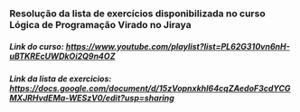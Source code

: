 **<h3>Resolução da lista de exercícios disponibilizada no curso Lógica de Programação Virado no Jiraya</h3>**

**<h5> Link do curso:** https://www.youtube.com/playlist?list=PL62G310vn6nH-uBTKREcUWDkOi2Q9n4OZ </h5>

**<h5>Link da lista de exercicios:** https://docs.google.com/document/d/15zVopnxkhl64cqZAedoF3cdYCGMXJRHvdEMa-WESzV0/edit?usp=sharing </h5>

